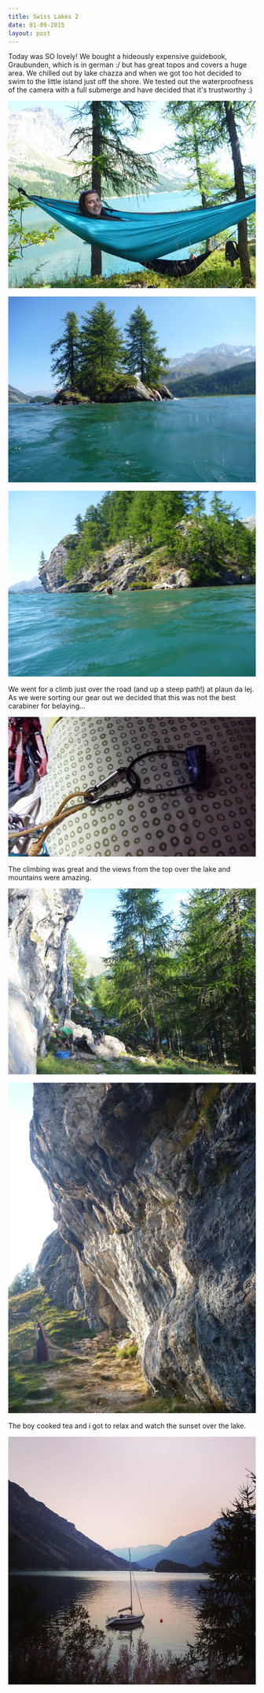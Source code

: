 ```yaml
---
title: Swiss Lakes 2
date: 01-09-2015
layout: post
---
```


Today was SO lovely! We bought a hideously expensive guidebook, Graubunden, which is in german :/ but has great topos and covers a huge area. We chilled out by lake chazza and when we got too hot decided to swim to the little island just off the shore. We tested out the waterproofness of the camera with a full submerge and have decided that it's trustworthy :)

![hammock](/assets/images/swisslakespt2/P1090875.JPG)

![island](/assets/images/swisslakespt2/P1090885.JPG)

![swim](/assets/images/swisslakespt2/P1090886.JPG)

We went for a climb just over the road (and up a steep path!) at plaun da lej. As we were sorting our gear out we decided that this was not the best carabiner for belaying...

![jiveassbelays](/assets/images/swisslakespt2/20150831_205753.jpg)

The climbing was great and the views from the top over the lake and mountains were amazing.

![climbing](/assets/images/swisslakespt2/P1090890.JPG)

![climbing2](/assets/images/swisslakespt2/P1090893.JPG)

The boy cooked tea and i got to relax and watch the sunset over the lake.

![sunsetlake](/assets/images/swisslakespt2/IMG_20150901_104340.jpg)
